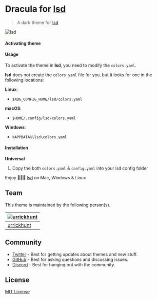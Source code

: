 # Dracula for [lsd](https://github.com/lsd-rs/lsd)
> A dark theme for [lsd](https://github.com/lsd-rs/lsd)

![lsd](https://user-images.githubusercontent.com/96319944/235167222-08d95171-0217-4574-88ca-c814b611f7b5.jpeg)

#### Activating theme

#### Usage

To activate the theme in **lsd**, you need to modify the `colors.yaml`.

**lsd** does not create the `colors.yaml` file for you, but it looks for one in the following locations:

**Linux**:

- `$XDG_CONFIG_HOME/lsd/colors.yaml`

**macOS**:

- `$HOME/.config/lsd/colors.yaml`

**Windows**:

- `%APPDATA%\lsd\colors.yaml`


#### Installation

**Universal**

1.  Copy the both `colors.yaml` & `config.yaml` into your lsd config folder

Enjoy 🧛🏻‍♂️ [lsd](https://github.com/lsd-rs/lsd) on Mac, Windows & Linux
## Team

This theme is maintained by the following person(s).

| [![urrickhunt](https://github.com/urrickhunt.png?size=100)](https://github.com/urrickhunt)|
| ----------------------------------------------------------------------------------------- |
| [urrickhunt](https://github.com/urrickhunt)                                               |

## Community

- [Twitter](https://twitter.com/draculatheme) - Best for getting updates about themes and new stuff.
- [GitHub](https://github.com/dracula/dracula-theme/discussions) - Best for asking questions and discussing issues.
- [Discord](https://draculatheme.com/discord-invite) - Best for hanging out with the community.

## License

[MIT License](./LICENSE)

